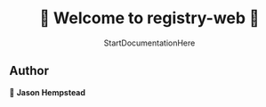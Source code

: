 <h1 align=center>
👋 Welcome to registry-web 👋
</h1>
<p align=center>
StartDocumentationHere
</p>
  
## Author  

👤 **Jason Hempstead**  

